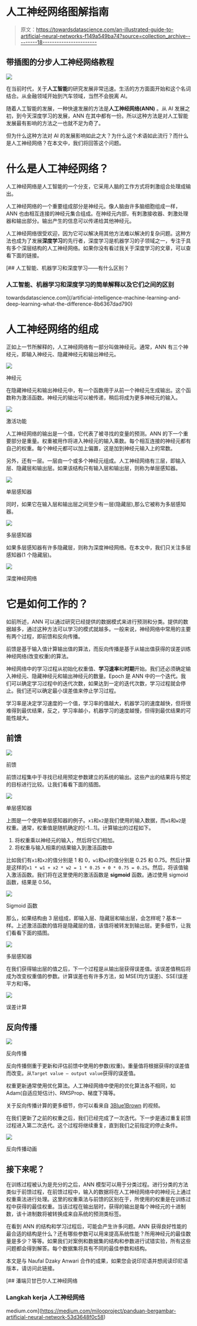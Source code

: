 # 人工神经网络图解指南

> 原文：<https://towardsdatascience.com/an-illustrated-guide-to-artificial-neural-networks-f149a549ba74?source=collection_archive---------18----------------------->

## 带插图的分步人工神经网络教程

![](img/1499977bb4d9b04be78220eba2a80850.png)

在当前时代，关于**人工智能**的研究发展非常迅速。生活的方方面面开始和这个名词结合。从金融领域开始到汽车领域，当然不会脱离 AI。

随着人工智能的发展，一种快速发展的方法是**人工神经网络(ANN)** 。从 AI 发展之初，到今天深度学习的发展，ANN 在其中都有一份。所以这种方法是对人工智能发展最有影响的方法之一也就不足为奇了。

但为什么这种方法对 AI 的发展影响如此之大？为什么这个术语如此流行？而什么是人工神经网络？在本文中，我们将回答这个问题。

# 什么是人工神经网络？

人工神经网络是人工智能的一个分支，它采用人脑的工作方式将刺激组合处理成输出。

人工神经网络的一个重要组成部分是神经元。像人脑由许多脑细胞组成一样，ANN 也由相互连接的神经元集合组成。在神经元内部，有刺激接收器、刺激处理器和输出部分。输出产生的信息可以传递给其他神经元。

人工神经网络很受欢迎，因为它可以解决用其他方法难以解决的复杂问题。这种方法也成为了发展**深度学习**的先行者，深度学习是机器学习的子领域之一，专注于具有多个深层结构的人工神经网络。如果你没有看过我关于深度学习的文章，可以查看下面的链接。

[](/artificial-intelligence-machine-learning-and-deep-learning-what-the-difference-8b6367dad790) [## 人工智能、机器学习和深度学习——有什么区别？

### 人工智能、机器学习和深度学习的简单解释以及它们之间的区别

towardsdatascience.com](/artificial-intelligence-machine-learning-and-deep-learning-what-the-difference-8b6367dad790) 

# 人工神经网络的组成

正如上一节所解释的，人工神经网络有一部分叫做神经元。通常，ANN 有三个神经元，即输入神经元、隐藏神经元和输出神经元。

![](img/c49f6b44c4e689f2d133946104a9f8e5.png)

神经元

在隐藏神经元和输出神经元中，有一个函数用于从前一个神经元生成输出。这个函数称为激活函数。神经元的输出可以被传递，稍后将成为更多神经元的输入。

![](img/d470a3ee4a3bb1527faecdc49e259bab.png)

激活功能

人工神经网络的输出是一个值，它代表了被寻找的变量的预测。ANN 的下一个重要部分是重量。权重被用作将进入神经元的输入乘数。每个相互连接的神经元都有自己的权重。每个神经元都可以加上偏置，这是加到神经元输入上的常数。

另外，还有一层。一层由一个或多个神经元组成。人工神经网络有三层，即输入层、隐藏层和输出层。如果该结构只有输入层和输出层，则称为单层感知器。

![](img/6cf47249e0bafc8fd10114b9fad9da9d.png)

单层感知器

同时，如果它在输入层和输出层之间至少有一层(隐藏层),那么它被称为多层感知器。

![](img/d3fea633be0f547376ab5838f613498a.png)

多层感知器

如果多层感知器有许多隐藏层，则称为深度神经网络。在本文中，我们只关注多层感知器(1 个隐藏层)。

![](img/1e76f6999aead099eea3257d3e42bdbd.png)

深度神经网络

# 它是如何工作的？

如前所述，ANN 可以通过研究已经提供的数据模式来进行预测和分类。提供的数据越多，通过这种方法可以学习的模式就越多。一般来说，神经网络中常用的主要有两个过程，即前馈和反向传播。

前馈是基于输入值计算输出值的算法，而反向传播是基于从输出值获得的误差训练神经网络(改变权重)的算法。

神经网络中的学习过程从初始化权重值、**学习速率**和**时期**开始。我们还必须确定输入神经元、隐藏神经元和输出神经元的数量。Epoch 是 ANN 中的一个迭代。我们可以确定学习过程中的迭代次数，如果达到一定的迭代次数，学习过程就会停止。我们还可以确定最小误差值来停止学习过程。

学习率是决定学习速度的一个值，学习率的值越大，机器学习的速度越快，但将很难得到最优结果，反之，学习率越小，机器学习的速度越慢，但得到最优结果的可能性越大。

## **前馈**

![](img/06dd73dcdf85b4ce0f919f69638ba0a7.png)

前馈

前馈过程集中于寻找已经用预定参数建立的系统的输出。这些产出的结果将与预定的目标进行比较。让我们看看下面的插图。

![](img/a5d7f7e896e48a171e9745b5d72660ca.png)

单层感知器

上图是一个使用单层感知器的例子。`x1`和`x2`是我们使用的输入数据，而`w1`和`w2`是权重。通常，权重值是随机确定的[-1…1]。计算输出的过程如下。

1.  将权重乘以神经元的输入，然后将它们相加。
2.  将权重与输入相乘的结果输入到激活函数中

比如我们有`x1`和`x2`的值分别是 1 和 0，`w1`和`w2`的值分别是 0.25 和 0.75。然后计算是这样的`x1 * w1 + x2 * w2 = 1 * 0.25 + 0 * 0.75 = 0.25`。然后，将该值输入激活函数。我们将在这里使用的激活函数是 **sigmoid** 函数。通过使用 sigmoid 函数，结果是 0.56。

![](img/0b79e42dc01d5f321afa730aaa851583.png)

Sigmoid 函数

那么，如果结构由 3 层组成，即输入层、隐藏层和输出层，会怎样呢？基本一样。上述激活函数的值将是隐藏层的值，该值将被转发到输出层。更多细节，让我们看看下面的插图。

![](img/5be3a9feb6ea5d83427a8f6f58c746b3.png)

多层感知器

在我们获得输出层的值之后，下一个过程是从输出层获得误差值。该误差值稍后将成为改变权重值的参数。计算误差也有许多方法，如 MSE(均方误差)、SSE(误差平方和)等。

![](img/2e5612608b3a6c7af646e035dabfa08a.png)

误差计算

## 反向传播

![](img/4b2cd9bb025227757615436d007c2001.png)

反向传播

反向传播侧重于更新和评估前馈中使用的参数(权重)。重量值将根据获得的误差值而改变。从`Target value — output value`获得的误差值。

权重更新通常使用优化算法。人工神经网络中使用的优化算法各不相同，如 Adam(自适应矩估计)、RMSProp、梯度下降等。

关于反向传播计算的更多细节，你可以看来自 [3Blue1Brown](https://www.youtube.com/channel/UCYO_jab_esuFRV4b17AJtAw) 的视频。

在我们更新了之前的权重之后，我们已经完成了一次迭代。下一步是通过重复前馈过程进入第二次迭代。这个过程将继续重复，直到我们之前指定的停止条件。

![](img/d63c0c724aba39271ff8eebd7edd96c9.png)

反向传播动画

## 接下来呢？

在训练过程被认为是充分的之后，ANN 模型可以用于分类过程。进行分类的方法类似于前馈过程，在前馈过程中，输入的数据将在人工神经网络中的神经元上通过权重乘法进行处理。这里的权重乘法与前馈的区别在于，所使用的权重是在训练过程中获得的最佳权重。当该过程在输出层时，获得的输出是每个神经元的十进制数，该十进制数将被转换成来自系统的预测类标签。

在看到 ANN 的结构和学习过程后，可能会产生许多问题。ANN 获得良好性能的最合适的结构是什么？还有哪些参数可以用来提高系统性能？所用神经元的最佳数量是多少？等等。如果我们对案例和数据集的结构和参数进行试错实验，所有这些问题都会得到解答。每个数据集将具有不同的最佳参数和结构。

本文是与 Naufal Dzaky Anwari 合作的成果，如果您会说印尼语并想阅读印尼语版本，请访问此链接。

[](https://medium.com/milooproject/panduan-bergambar-artificial-neural-network-53d3648f0c58) [## 潘端贝甘巴尔人工神经网络

### Langkah kerja 人工神经网络

medium.com](https://medium.com/milooproject/panduan-bergambar-artificial-neural-network-53d3648f0c58)